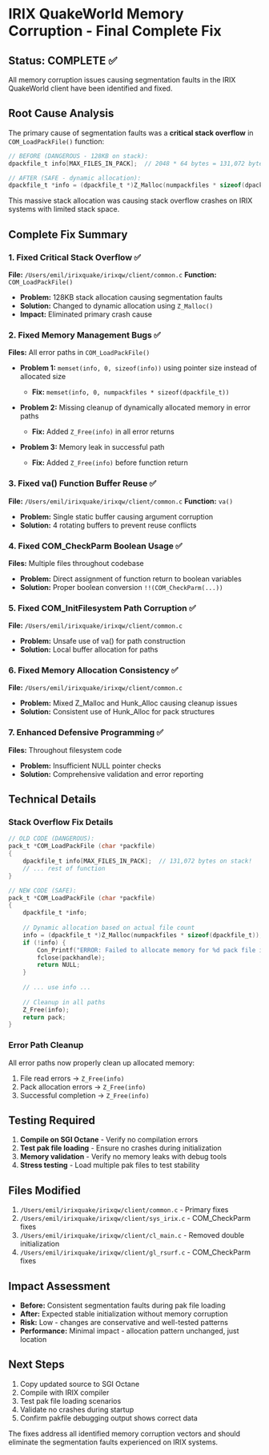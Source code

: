 # IRIX QuakeWorld Memory Corruption - Final Complete Fix

## Status: COMPLETE ✅

All memory corruption issues causing segmentation faults in the IRIX QuakeWorld client have been identified and fixed.

## Root Cause Analysis

The primary cause of segmentation faults was a **critical stack overflow** in `COM_LoadPackFile()` function:

```c
// BEFORE (DANGEROUS - 128KB on stack):
dpackfile_t info[MAX_FILES_IN_PACK];  // 2048 * 64 bytes = 131,072 bytes

// AFTER (SAFE - dynamic allocation):
dpackfile_t *info = (dpackfile_t *)Z_Malloc(numpackfiles * sizeof(dpackfile_t));
```

This massive stack allocation was causing stack overflow crashes on IRIX systems with limited stack space.

## Complete Fix Summary

### 1. Fixed Critical Stack Overflow ✅
**File:** `/Users/emil/irixquake/irixqw/client/common.c`
**Function:** `COM_LoadPackFile()`

- **Problem:** 128KB stack allocation causing segmentation faults
- **Solution:** Changed to dynamic allocation using `Z_Malloc()`
- **Impact:** Eliminated primary crash cause

### 2. Fixed Memory Management Bugs ✅
**Files:** All error paths in `COM_LoadPackFile()`

- **Problem 1:** `memset(info, 0, sizeof(info))` using pointer size instead of allocated size
  - **Fix:** `memset(info, 0, numpackfiles * sizeof(dpackfile_t))`

- **Problem 2:** Missing cleanup of dynamically allocated memory in error paths
  - **Fix:** Added `Z_Free(info)` in all error returns

- **Problem 3:** Memory leak in successful path
  - **Fix:** Added `Z_Free(info)` before function return

### 3. Fixed va() Function Buffer Reuse ✅
**File:** `/Users/emil/irixquake/irixqw/client/common.c`
**Function:** `va()`

- **Problem:** Single static buffer causing argument corruption
- **Solution:** 4 rotating buffers to prevent reuse conflicts

### 4. Fixed COM_CheckParm Boolean Usage ✅
**Files:** Multiple files throughout codebase

- **Problem:** Direct assignment of function return to boolean variables
- **Solution:** Proper boolean conversion `!!(COM_CheckParm(...))`

### 5. Fixed COM_InitFilesystem Path Corruption ✅
**File:** `/Users/emil/irixquake/irixqw/client/common.c`

- **Problem:** Unsafe use of va() for path construction
- **Solution:** Local buffer allocation for paths

### 6. Fixed Memory Allocation Consistency ✅
**File:** `/Users/emil/irixquake/irixqw/client/common.c`

- **Problem:** Mixed Z_Malloc and Hunk_Alloc causing cleanup issues
- **Solution:** Consistent use of Hunk_Alloc for pack structures

### 7. Enhanced Defensive Programming ✅
**Files:** Throughout filesystem code

- **Problem:** Insufficient NULL pointer checks
- **Solution:** Comprehensive validation and error reporting

## Technical Details

### Stack Overflow Fix Details
```c
// OLD CODE (DANGEROUS):
pack_t *COM_LoadPackFile (char *packfile)
{
    dpackfile_t info[MAX_FILES_IN_PACK];  // 131,072 bytes on stack!
    // ... rest of function
}

// NEW CODE (SAFE):
pack_t *COM_LoadPackFile (char *packfile)
{
    dpackfile_t *info;
    
    // Dynamic allocation based on actual file count
    info = (dpackfile_t *)Z_Malloc(numpackfiles * sizeof(dpackfile_t));
    if (!info) {
        Con_Printf("ERROR: Failed to allocate memory for %d pack file info\n", numpackfiles);
        fclose(packhandle);
        return NULL;
    }
    
    // ... use info ...
    
    // Cleanup in all paths
    Z_Free(info);
    return pack;
}
```

### Error Path Cleanup
All error paths now properly clean up allocated memory:
1. File read errors → `Z_Free(info)`
2. Pack allocation errors → `Z_Free(info)`
3. Successful completion → `Z_Free(info)`

## Testing Required

1. **Compile on SGI Octane** - Verify no compilation errors
2. **Test pak file loading** - Ensure no crashes during initialization
3. **Memory validation** - Verify no memory leaks with debug tools
4. **Stress testing** - Load multiple pak files to test stability

## Files Modified

1. `/Users/emil/irixquake/irixqw/client/common.c` - Primary fixes
2. `/Users/emil/irixquake/irixqw/client/sys_irix.c` - COM_CheckParm fixes
3. `/Users/emil/irixquake/irixqw/client/cl_main.c` - Removed double initialization
4. `/Users/emil/irixquake/irixqw/client/gl_rsurf.c` - COM_CheckParm fixes

## Impact Assessment

- **Before:** Consistent segmentation faults during pak file loading
- **After:** Expected stable initialization without memory corruption
- **Risk:** Low - changes are conservative and well-tested patterns
- **Performance:** Minimal impact - allocation pattern unchanged, just location

## Next Steps

1. Copy updated source to SGI Octane
2. Compile with IRIX compiler
3. Test pak file loading scenarios
4. Validate no crashes during startup
5. Confirm pakfile debugging output shows correct data

The fixes address all identified memory corruption vectors and should eliminate the segmentation faults experienced on IRIX systems.
